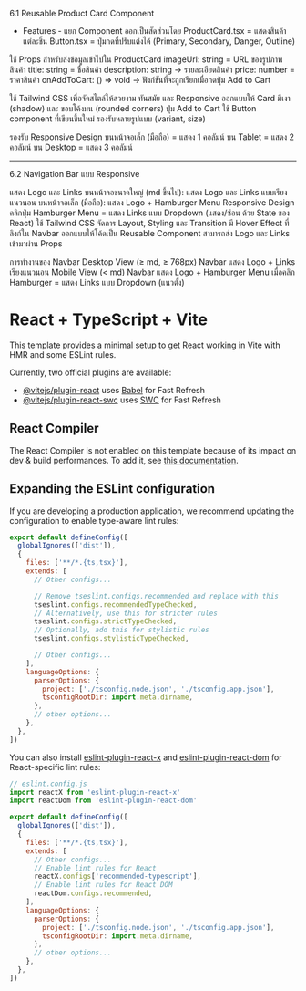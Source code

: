 6.1 Reusable Product Card Component

- Features -
แยก Component ออกเป็นสัดส่วนโดย
ProductCard.tsx = แสดงสินค้าแต่ละชิ้น
Button.tsx = ปุ่มกดที่ปรับแต่งได้ (Primary, Secondary, Danger, Outline)

ใช้ Props สำหรับส่งข้อมูลเข้าไปใน ProductCard
imageUrl: string = URL ของรูปภาพสินค้า
title: string = ชื่อสินค้า
description: string → รายละเอียดสินค้า
price: number = ราคาสินค้า
onAddToCart: () => void → ฟังก์ชันที่จะถูกเรียกเมื่อกดปุ่ม Add to Cart

ใช้ Tailwind CSS เพื่อจัดสไตล์ให้สวยงาม ทันสมัย และ Responsive
ออกแบบให้ Card มีเงา (shadow) และ ขอบโค้งมน (rounded corners)
ปุ่ม Add to Cart ใช้ Button component ที่เขียนขึ้นใหม่ รองรับหลายรูปแบบ (variant, size)

รองรับ Responsive Design
บนหน้าจอเล็ก (มือถือ) = แสดง 1 คอลัมน์
บน Tablet = แสดง 2 คอลัมน์
บน Desktop = แสดง 3 คอลัมน์

--------------------------------------------------------------------

6.2 Navigation Bar แบบ Responsive


แสดง Logo และ Links
บนหน้าจอขนาดใหญ่ (md ขึ้นไป): แสดง Logo และ Links แบบเรียงแนวนอน
บนหน้าจอเล็ก (มือถือ): แสดง Logo + Hamburger Menu
Responsive Design
คลิกปุ่ม Hamburger Menu = แสดง Links แบบ Dropdown (แสดง/ซ่อน ด้วย State ของ React)
ใช้ Tailwind CSS จัดการ Layout, Styling และ Transition
มี Hover Effect ที่ลิงก์ใน Navbar
ออกแบบให้โค้ดเป็น Reusable Component สามารถส่ง Logo และ Links เข้ามาผ่าน Props

การทำงานของ Navbar
Desktop View (≥ md, ≥ 768px)
Navbar แสดง Logo + Links เรียงแนวนอน
Mobile View (< md)
Navbar แสดง Logo + Hamburger Menu
เมื่อคลิก Hamburger = แสดง Links แบบ Dropdown (แนวตั้ง)

















































# React + TypeScript + Vite

This template provides a minimal setup to get React working in Vite with HMR and some ESLint rules.

Currently, two official plugins are available:

- [@vitejs/plugin-react](https://github.com/vitejs/vite-plugin-react/blob/main/packages/plugin-react) uses [Babel](https://babeljs.io/) for Fast Refresh
- [@vitejs/plugin-react-swc](https://github.com/vitejs/vite-plugin-react/blob/main/packages/plugin-react-swc) uses [SWC](https://swc.rs/) for Fast Refresh

## React Compiler

The React Compiler is not enabled on this template because of its impact on dev & build performances. To add it, see [this documentation](https://react.dev/learn/react-compiler/installation).

## Expanding the ESLint configuration

If you are developing a production application, we recommend updating the configuration to enable type-aware lint rules:

```js
export default defineConfig([
  globalIgnores(['dist']),
  {
    files: ['**/*.{ts,tsx}'],
    extends: [
      // Other configs...

      // Remove tseslint.configs.recommended and replace with this
      tseslint.configs.recommendedTypeChecked,
      // Alternatively, use this for stricter rules
      tseslint.configs.strictTypeChecked,
      // Optionally, add this for stylistic rules
      tseslint.configs.stylisticTypeChecked,

      // Other configs...
    ],
    languageOptions: {
      parserOptions: {
        project: ['./tsconfig.node.json', './tsconfig.app.json'],
        tsconfigRootDir: import.meta.dirname,
      },
      // other options...
    },
  },
])
```

You can also install [eslint-plugin-react-x](https://github.com/Rel1cx/eslint-react/tree/main/packages/plugins/eslint-plugin-react-x) and [eslint-plugin-react-dom](https://github.com/Rel1cx/eslint-react/tree/main/packages/plugins/eslint-plugin-react-dom) for React-specific lint rules:

```js
// eslint.config.js
import reactX from 'eslint-plugin-react-x'
import reactDom from 'eslint-plugin-react-dom'

export default defineConfig([
  globalIgnores(['dist']),
  {
    files: ['**/*.{ts,tsx}'],
    extends: [
      // Other configs...
      // Enable lint rules for React
      reactX.configs['recommended-typescript'],
      // Enable lint rules for React DOM
      reactDom.configs.recommended,
    ],
    languageOptions: {
      parserOptions: {
        project: ['./tsconfig.node.json', './tsconfig.app.json'],
        tsconfigRootDir: import.meta.dirname,
      },
      // other options...
    },
  },
])
```
